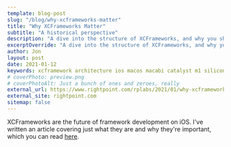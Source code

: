 ```yaml
---
template: blog-post
slug: "/blog/why-xcframeworks-matter"
title: "Why XCFrameworks Matter"
subtitle: "A historical perspective"
description: "A dive into the structure of XCFrameworks, and why you should be using them."
excerptOverride: "A dive into the structure of XCFrameworks, and why you should be using them."
author: Jon
layout: post
date: 2021-01-12
keywords: xcframework architecture ios macos macabi catalyst m1 silicon
# coverPhoto: preview.png
# coverPhotoAlt: Just a bunch of ones and zeroes, really
external_url: https://www.rightpoint.com/rplabs/2021/01/why-xcframeworks-matter/
external_site: rightpoint.com
sitemap: false
---
```


XCFrameworks are the future of framework development on iOS. I've written an article covering just what they are and why they're important, which you can read [here](https://www.rightpoint.com/rplabs/2021/01/why-xcframeworks-matter/).